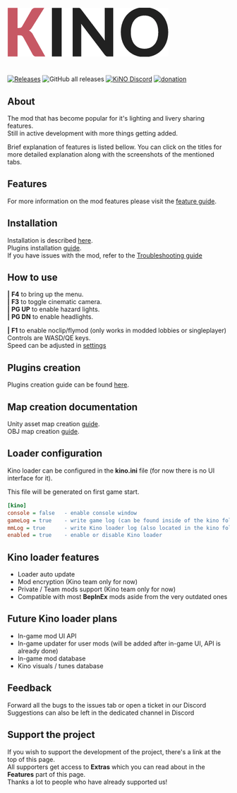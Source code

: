 ![LOGO](Images/logo.png)
#
[![Releases](https://img.shields.io/github/v/release/trbflxr/kino?include_prereleases&label=DOWNLOAD&style=for-the-badge)](https://github.com/trbflxr/kino/releases)
![GitHub all releases](https://img.shields.io/github/downloads/trbflxr/kino/total?label=TOTAL%20DOWNLOADS&style=for-the-badge)
[![KiNO Discord](https://img.shields.io/discord/716264804498538516?label=DISCORD&style=for-the-badge)](https://discord.gg/xvGMEEcEEp)
[![donation](https://img.shields.io/badge/patreon-support-ff424d?style=for-the-badge)](https://www.patreon.com/kinomod)

## About
 The mod that has become popular for it's lighting and livery sharing features.  
 Still in active development with more things getting added.
 
 Brief explanation of features is listed bellow. You can click on the titles for more detailed explanation along with the screenshots of the mentioned tabs. 

## Features

For more information on the mod features please visit the [feature guide](Help/Support/Guide.md).

## Installation
Installation is described [here](INSTALL.md).  
Plugins installation [guide](Help/InstallPlugins.md).  
If you have issues with the mod, refer to the [Troubleshooting guide](Help/Support/Troubleshooting.md)

## How to use
**|** **F4** to bring up the menu.  
**|** **F3** to toggle cinematic camera.  
**|** **PG UP** to enable hazard lights.  
**|** **PG DN** to enable headlights.

**|** **F1** to enable noclip/flymod (only works in modded lobbies or singleplayer)
Controls are WASD/QE keys.   
Speed can be adjusted in [settings](Help/Support/Guide.md#keybinds)

## Plugins creation
Plugins creation guide can be found [here](Help/MakeAMod.md).

## Map creation documentation

Unity asset map creation [guide](MapDocumentation/KinoMapDoc.md).  
OBJ map creation [guide](MapDocumentation/ObjMapDoc.md).  

## Loader configuration

Kino loader can be configured in the **kino.ini** file (for now there is no UI interface for it).

This file will be generated on first game start.

```ini
[kino]
console = false   - enable console window
gameLog = true    - write game log (can be found inside of the kino folder)
mmLog = true      - write Kino loader log (also located in the kino folder)
enabled = true    - enable or disable Kino loader
```

## Kino loader features

- Loader auto update
- Mod encryption (Kino team only for now)
- Private / Team mods support (Kino team only for now)
- Compatible with most **BepInEx** mods aside from the very outdated ones

## Future Kino loader plans

- In-game mod UI API
- In-game updater for user mods (will be added after in-game UI, API is already done)
- In-game mod database
- Kino visuals / tunes database

## Feedback
Forward all the bugs to the issues tab or open a ticket in our Discord  
Suggestions can also be left in the dedicated channel in Discord

## Support the project
If you wish to support the development of the project, there's a link at the top of this page.  
All supporters get access to **Extras** which you can read about in the **Features** part of this page.  
Thanks a lot to people who have already supported us!
